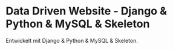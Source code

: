 # Data Driven Website - Django & Python & MySQL & Skeleton

Entwickelt mit Django & Python & MySQL & Skeleton.
